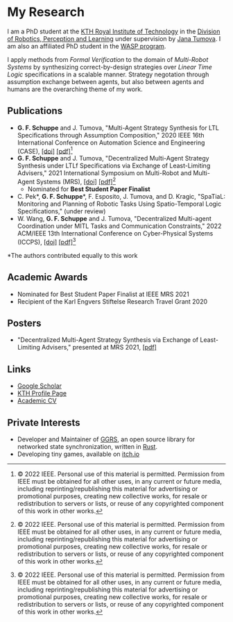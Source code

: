 # My Research

I am a PhD student at the [KTH Royal Institute of Technology](https://www.kth.se/) in the [Division of Robotics, Perception and Learning](https://www.kth.se/is/rpl) under supervision by [Jana Tumova](https://people.kth.se/~tumova/home.html). I am also an affiliated PhD student in the [WASP program](https://wasp-sweden.org/).

I apply methods from *Formal Verification* to the domain of *Multi-Robot Systems* by synthesizing correct-by-design strategies over *Linear Time Logic* specifications in a scalable manner. Strategy negotation through assumption exchange between agents, but also between agents and humans are the overarching theme of my work.

## Publications

- **G. F. Schuppe** and J. Tumova, "Multi-Agent Strategy Synthesis for LTL Specifications through Assumption Composition," 2020 IEEE 16th International Conference on Automation Science and Engineering (CASE), [[doi]](https://www.doi.org/10.1109/CASE48305.2020.9216991) [[pdf]](./publications/CASE2020_compsynth.pdf)[^1]
- **G. F. Schuppe** and J. Tumova, "Decentralized Multi-Agent Strategy Synthesis under LTLf Specifications via Exchange of Least-Limiting Advisers," 2021 International Symposium on Multi-Robot and Multi-Agent Systems (MRS), [[doi]](https://doi.org/10.1109/MRS50823.2021.9620561) [[pdf]](./publications/MRS2021_least_limiting_advisers.pdf)[^1]
  - Nominated for **Best Student Paper Finalist**
- C. Pek*, **G. F. Schuppe***, F. Esposito, J. Tumova, and D. Kragic, "SpaTiaL: Monitoring and Planning of Robotic Tasks Using Spatio-Temporal Logic Specifications," (under review)
- W. Wang, **G. F. Schuppe** and J. Tumova, "Decentralized Multi-agent Coordination under MITL Tasks and Communication Constraints," 2022 ACM/IEEE 13th International Conference on Cyber-Physical Systems (ICCPS), [[doi]](https://doi.org/10.1109/ICCPS54341.2022.00051) [[pdf]](./publications/MITL_decentralized.pdf)[^1]

*The authors contributed equally to this work

[^1]: © 2022 IEEE. Personal use of this material is permitted. Permission from IEEE must be obtained for all other uses, in any current or future media, including reprinting/republishing this material for advertising or promotional purposes, creating new collective works, for resale or redistribution to servers or lists, or reuse of any copyrighted component of this work in other works.

## Academic Awards

- Nominated for Best Student Paper Finalist at IEEE MRS 2021
- Recipient of the Karl Engvers Stiftelse Research Travel Grant 2020

## Posters

- "Decentralized Multi-Agent Strategy Synthesis via Exchange of Least-Limiting Advisers," presented at MRS 2021, [[pdf]](./posters/MRS_2021.pdf)

## Links

- [Google Scholar](https://scholar.google.com/citations?user=fHzH7PgAAAAJ)
- [KTH Profile Page](https://www.kth.se/profile/schuppe/)
- [Academic CV](./misc/cv.pdf)

## Private Interests

- Developer and Maintainer of [GGRS](https://github.com/gschup/ggrs), an open source library for networked state synchronization, written in [Rust](https://www.rust-lang.org/).
- Developing tiny games, available on [itch.io](https://itch.io/profile/gorktheork)
